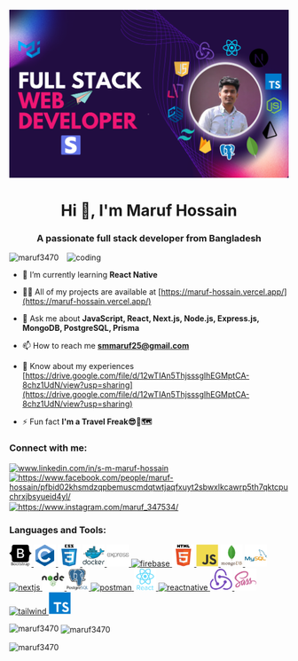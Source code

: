 ![logo](https://github.com/MARUF3470/MARUF3470/blob/main/Full%20Stack%20WEb%20developer%20(1).png)
<h1 align="center">Hi 👋, I'm Maruf Hossain</h1>
<h3 align="center">A passionate full stack developer from Bangladesh</h3>

<img align="right" alt="coding" width="400"  src="https://mir-s3-cdn-cf.behance.net/project_modules/hd/06f21a161921919.63cd7887d0a70.gif" />

<p align="left"> <img src="https://komarev.com/ghpvc/?username=maruf3470&label=Profile%20views&color=0e75b6&style=flat" alt="maruf3470" /> </p>

- 🌱 I’m currently learning **React Native**

- 👨‍💻 All of my projects are available at [https://maruf-hossain.vercel.app/](https://maruf-hossain.vercel.app/)

- 💬 Ask me about **JavaScript, React, Next.js, Node.js, Express.js, MongoDB, PostgreSQL, Prisma**

- 📫 How to reach me **smmaruf25@gmail.com**

- 📄 Know about my experiences [https://drive.google.com/file/d/12wTIAn5ThjsssglhEGMptCA-8chz1UdN/view?usp=sharing](https://drive.google.com/file/d/12wTIAn5ThjsssglhEGMptCA-8chz1UdN/view?usp=sharing)

- ⚡ Fun fact **I'm a Travel Freak😎🧳🗺️**

<h3 align="left">Connect with me:</h3>
<p align="left">
<a href="https://linkedin.com/in/www.linkedin.com/in/s-m-maruf-hossain" target="blank"><img align="center" src="https://raw.githubusercontent.com/rahuldkjain/github-profile-readme-generator/master/src/images/icons/Social/linked-in-alt.svg" alt="www.linkedin.com/in/s-m-maruf-hossain" height="30" width="40" /></a>
<a href="https://fb.com/https://www.facebook.com/people/maruf-hossain/pfbid02khsmdzqpbemuscmdqtwtjaqfxuyt2sbwxlkcawrp5th7qktcpuchrxjbsyueid4yl/" target="blank"><img align="center" src="https://raw.githubusercontent.com/rahuldkjain/github-profile-readme-generator/master/src/images/icons/Social/facebook.svg" alt="https://www.facebook.com/people/maruf-hossain/pfbid02khsmdzqpbemuscmdqtwtjaqfxuyt2sbwxlkcawrp5th7qktcpuchrxjbsyueid4yl/" height="30" width="40" /></a>
<a href="https://instagram.com/https://www.instagram.com/maruf_347534/" target="blank"><img align="center" src="https://raw.githubusercontent.com/rahuldkjain/github-profile-readme-generator/master/src/images/icons/Social/instagram.svg" alt="https://www.instagram.com/maruf_347534/" height="30" width="40" /></a>
</p>

<h3 align="left">Languages and Tools:</h3>
<p align="left"> <a href="https://getbootstrap.com" target="_blank" rel="noreferrer"> <img src="https://raw.githubusercontent.com/devicons/devicon/master/icons/bootstrap/bootstrap-plain-wordmark.svg" alt="bootstrap" width="40" height="40"/> </a> <a href="https://www.cprogramming.com/" target="_blank" rel="noreferrer"> <img src="https://raw.githubusercontent.com/devicons/devicon/master/icons/c/c-original.svg" alt="c" width="40" height="40"/> </a> <a href="https://www.w3schools.com/css/" target="_blank" rel="noreferrer"> <img src="https://raw.githubusercontent.com/devicons/devicon/master/icons/css3/css3-original-wordmark.svg" alt="css3" width="40" height="40"/> </a> <a href="https://www.docker.com/" target="_blank" rel="noreferrer"> <img src="https://raw.githubusercontent.com/devicons/devicon/master/icons/docker/docker-original-wordmark.svg" alt="docker" width="40" height="40"/> </a> <a href="https://expressjs.com" target="_blank" rel="noreferrer"> <img src="https://raw.githubusercontent.com/devicons/devicon/master/icons/express/express-original-wordmark.svg" alt="express" width="40" height="40"/> </a> <a href="https://firebase.google.com/" target="_blank" rel="noreferrer"> <img src="https://www.vectorlogo.zone/logos/firebase/firebase-icon.svg" alt="firebase" width="40" height="40"/> </a> <a href="https://www.w3.org/html/" target="_blank" rel="noreferrer"> <img src="https://raw.githubusercontent.com/devicons/devicon/master/icons/html5/html5-original-wordmark.svg" alt="html5" width="40" height="40"/> </a> <a href="https://developer.mozilla.org/en-US/docs/Web/JavaScript" target="_blank" rel="noreferrer"> <img src="https://raw.githubusercontent.com/devicons/devicon/master/icons/javascript/javascript-original.svg" alt="javascript" width="40" height="40"/> </a> <a href="https://www.mongodb.com/" target="_blank" rel="noreferrer"> <img src="https://raw.githubusercontent.com/devicons/devicon/master/icons/mongodb/mongodb-original-wordmark.svg" alt="mongodb" width="40" height="40"/> </a> <a href="https://www.mysql.com/" target="_blank" rel="noreferrer"> <img src="https://raw.githubusercontent.com/devicons/devicon/master/icons/mysql/mysql-original-wordmark.svg" alt="mysql" width="40" height="40"/> </a> <a href="https://nextjs.org/" target="_blank" rel="noreferrer"> <img src="https://cdn.worldvectorlogo.com/logos/nextjs-2.svg" alt="nextjs" width="40" height="40"/> </a> <a href="https://nodejs.org" target="_blank" rel="noreferrer"> <img src="https://raw.githubusercontent.com/devicons/devicon/master/icons/nodejs/nodejs-original-wordmark.svg" alt="nodejs" width="40" height="40"/> </a> <a href="https://www.postgresql.org" target="_blank" rel="noreferrer"> <img src="https://raw.githubusercontent.com/devicons/devicon/master/icons/postgresql/postgresql-original-wordmark.svg" alt="postgresql" width="40" height="40"/> </a> <a href="https://postman.com" target="_blank" rel="noreferrer"> <img src="https://www.vectorlogo.zone/logos/getpostman/getpostman-icon.svg" alt="postman" width="40" height="40"/> </a> <a href="https://reactjs.org/" target="_blank" rel="noreferrer"> <img src="https://raw.githubusercontent.com/devicons/devicon/master/icons/react/react-original-wordmark.svg" alt="react" width="40" height="40"/> </a> <a href="https://reactnative.dev/" target="_blank" rel="noreferrer"> <img src="https://reactnative.dev/img/header_logo.svg" alt="reactnative" width="40" height="40"/> </a> <a href="https://redux.js.org" target="_blank" rel="noreferrer"> <img src="https://raw.githubusercontent.com/devicons/devicon/master/icons/redux/redux-original.svg" alt="redux" width="40" height="40"/> </a> <a href="https://sass-lang.com" target="_blank" rel="noreferrer"> <img src="https://raw.githubusercontent.com/devicons/devicon/master/icons/sass/sass-original.svg" alt="sass" width="40" height="40"/> </a> <a href="https://tailwindcss.com/" target="_blank" rel="noreferrer"> <img src="https://www.vectorlogo.zone/logos/tailwindcss/tailwindcss-icon.svg" alt="tailwind" width="40" height="40"/> </a> <a href="https://www.typescriptlang.org/" target="_blank" rel="noreferrer"> <img src="https://raw.githubusercontent.com/devicons/devicon/master/icons/typescript/typescript-original.svg" alt="typescript" width="40" height="40"/> </a> </p>

<p><img align="left" src="https://github-readme-stats.vercel.app/api/top-langs?username=maruf3470&show_icons=true&locale=en&layout=compact" alt="maruf3470" /></p>

<p>&nbsp;<img align="center" src="https://github-readme-stats.vercel.app/api?username=maruf3470&show_icons=true&locale=en" alt="maruf3470" /></p>

<p><img align="center" src="https://github-readme-streak-stats.herokuapp.com/?user=maruf3470&" alt="maruf3470" /></p>
